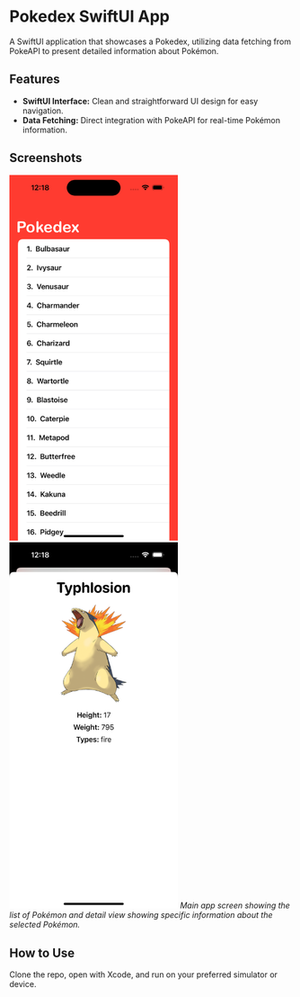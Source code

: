 #  Pokedex SwiftUI App

A SwiftUI application that showcases a Pokedex, utilizing data fetching from PokeAPI to present detailed information about Pokémon.

## Features

- **SwiftUI Interface:** Clean and straightforward UI design for easy navigation.
- **Data Fetching:** Direct integration with PokeAPI for real-time Pokémon information.

## Screenshots

<img src="listview.png" alt="Main Screen" width="300"/> <img src="detailsview.png" alt="Pokémon Detail" width="300"/>
*Main app screen showing the list of Pokémon and detail view showing specific information about the selected Pokémon.*

## How to Use

Clone the repo, open with Xcode, and run on your preferred simulator or device.
